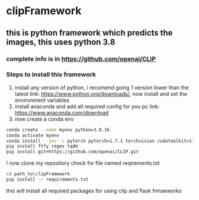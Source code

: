 # clipFramework

## this is python framework which predicts the images, this uses python 3.8

### complete info is in https://github.com/openai/CLIP
### Steps to install this framework
1. install any version of python, i recomend going 1 version lower than the latest link: https://www.python.org/downloads/, now install and set the environment variables
2. install anaconda and add all required config for you pc link: https://www.anaconda.com/download
3. now create a conda env
```bash
conda create --name myenv python=3.8.16
conda activate myenv
conda install --yes -c pytorch pytorch=1.7.1 torchvision cudatoolkit=11.0
pip install ftfy regex tqdm
pip install git+https://github.com/openai/CLIP.git
```

! now clone my repository check for file named reqirements.txt
```bash
cd path_to\clipFramework
pip install -r requirements.txt
```
this will install all required packages for using clip and flask frmaeworks
